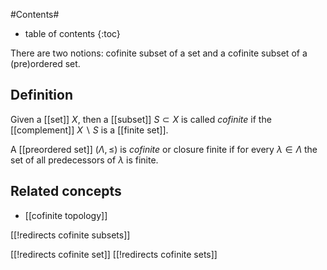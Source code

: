 

#Contents#
* table of contents
{:toc}

There are two notions: cofinite subset of a set and a cofinite subset of a (pre)ordered set.

## Definition

Given a [[set]] $X$, then a [[subset]] $S \subset X$ is called _cofinite_ if the [[complement]] $X \backslash S$ is a [[finite set]].

A [[preordered set]] $(\Lambda,\leq)$ is _cofinite_ or closure finite if for every 
$\lambda\in\Lambda$ the set of all predecessors of $\lambda$ is finite. 

## Related concepts

* [[cofinite topology]]

[[!redirects cofinite subsets]]

[[!redirects cofinite set]]
[[!redirects cofinite sets]]
